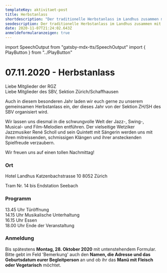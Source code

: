 ```yaml
---
templateKey: aktivitaet-post
title: Herbstanlass
shortdescription: "Der traditionelle Herbstanlass im Landhus zusammen mit dem SBV. "
seodescription: Der traditionelle Herbstanlass im Landhus zusammen mit dem SBV.
date: 2020-11-07T21:24:02.643Z
anmeldeformularanzeigen: true
---
```

import SpeechOutput from "gatsby-mdx-tts/SpeechOutput"
import { PlayButton } from "../PlayButton"

<SpeechOutput id="aktivitaet-herbstanlass-2020" customPlayButton={PlayButton}>

# 07.11.2020 - Herbstanlass

Liebe Mitglieder der RGZ  
Liebe Mitglieder des SBV, Sektion Zürich/Schaffhausen

Auch in diesem besonderen Jahr laden wir euch gerne zu unserem gemeinsamen Herbstanlass ein, der dieses Jahr von der Sektion ZH/SH des SBV organisiert wird. 

Wir lassen uns diesmal in die schwungvolle Welt der Jazz-, Swing-, Musical- und Film-Melodien entführen.
Der vielseitige Wetziker Jazzmusiker René Scholl und sein Quintett mit Sängerin werden uns mit ihren mitreissenden, schmissigen Klängen und ihrer ansteckenden Spielfreude verzaubern.  

Wir freuen uns auf einen tollen Nachmittag! 

### Ort

Hotel Landhus 
Katzenbachstrasse 10
8052 Zürich

Tram Nr. 14 bis Endstation Seebach

### Programm

13.45 Uhr Türöffnung  
14.15 Uhr Musikalische Unterhaltung  
16.15 Uhr Essen  
18.00 Uhr Ende der Veranstaltung

### Anmeldung

Bis spätestens **Montag, 28. Oktober 2020** mit untenstehendem Formular.  
Bitte gebt im Feld 'Bemerkung' auch den **Namen, die Adresse und das Geburtsdatum eurer Begleitperson** an und ob ihr das **Manü mit Fleisch oder Vegetarisch** möchtet. 

</SpeechOutput>